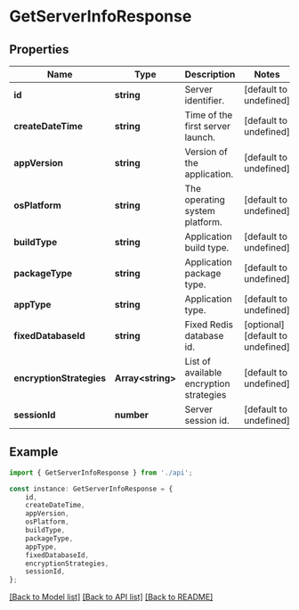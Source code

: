 # GetServerInfoResponse


## Properties

Name | Type | Description | Notes
------------ | ------------- | ------------- | -------------
**id** | **string** | Server identifier. | [default to undefined]
**createDateTime** | **string** | Time of the first server launch. | [default to undefined]
**appVersion** | **string** | Version of the application. | [default to undefined]
**osPlatform** | **string** | The operating system platform. | [default to undefined]
**buildType** | **string** | Application build type. | [default to undefined]
**packageType** | **string** | Application package type. | [default to undefined]
**appType** | **string** | Application type. | [default to undefined]
**fixedDatabaseId** | **string** | Fixed Redis database id. | [optional] [default to undefined]
**encryptionStrategies** | **Array&lt;string&gt;** | List of available encryption strategies | [default to undefined]
**sessionId** | **number** | Server session id. | [default to undefined]

## Example

```typescript
import { GetServerInfoResponse } from './api';

const instance: GetServerInfoResponse = {
    id,
    createDateTime,
    appVersion,
    osPlatform,
    buildType,
    packageType,
    appType,
    fixedDatabaseId,
    encryptionStrategies,
    sessionId,
};
```

[[Back to Model list]](../README.md#documentation-for-models) [[Back to API list]](../README.md#documentation-for-api-endpoints) [[Back to README]](../README.md)
